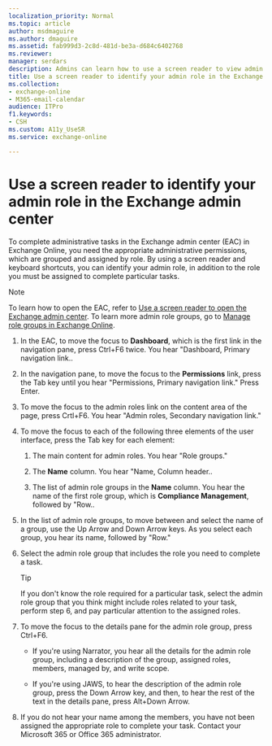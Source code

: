 ```yaml
---
localization_priority: Normal
ms.topic: article
author: msdmaguire
ms.author: dmaguire
ms.assetid: fab999d3-2c8d-481d-be3a-d684c6402768
ms.reviewer: 
manager: serdars
description: Admins can learn how to use a screen reader to view admin role groups in the Exchange admin center (EAC) in Exchange Online.
title: Use a screen reader to identify your admin role in the Exchange admin center
ms.collection: 
- exchange-online
- M365-email-calendar
audience: ITPro
f1.keywords:
- CSH
ms.custom: A11y_UseSR
ms.service: exchange-online

---
```


# Use a screen reader to identify your admin role in the Exchange admin center

To complete administrative tasks in the Exchange admin center (EAC) in Exchange Online, you need the appropriate administrative permissions, which are grouped and assigned by role. By using a screen reader and keyboard shortcuts, you can identify your admin role, in addition to the role you must be assigned to complete particular tasks.

> [!NOTE]
> To learn how to open the EAC, refer to [Use a screen reader to open the Exchange admin center](use-screen-reader-to-open-exchange-admin-center.md). To learn more admin role groups, go to [Manage role groups in Exchange Online](../permissions-exo/role-groups.md).

1. In the EAC, to move the focus to **Dashboard**, which is the first link in the navigation pane, press Ctrl+F6 twice. You hear "Dashboard, Primary navigation link..

2. In the navigation pane, to move the focus to the **Permissions** link, press the Tab key until you hear "Permissions, Primary navigation link." Press Enter.

3. To move the focus to the admin roles link on the content area of the page, press Crtl+F6. You hear "Admin roles, Secondary navigation link."

4. To move the focus to each of the following three elements of the user interface, press the Tab key for each element:

   1. The main content for admin roles. You hear "Role groups."

   2. The **Name** column. You hear "Name, Column header..

   3. The list of admin role groups in the **Name** column. You hear the name of the first role group, which is **Compliance Management**, followed by "Row..

5. In the list of admin role groups, to move between and select the name of a group, use the Up Arrow and Down Arrow keys. As you select each group, you hear its name, followed by "Row."

6. Select the admin role group that includes the role you need to complete a task.

   > [!TIP]
   > If you don't know the role required for a particular task, select the admin role group that you think might include roles related to your task, perform step 6, and pay particular attention to the assigned roles.

7. To move the focus to the details pane for the admin role group, press Ctrl+F6.

   - If you're using Narrator, you hear all the details for the admin role group, including a description of the group, assigned roles, members, managed by, and write scope.

   - If you're using JAWS, to hear the description of the admin role group, press the Down Arrow key, and then, to hear the rest of the text in the details pane, press Alt+Down Arrow.

8. If you do not hear your name among the members, you have not been assigned the appropriate role to complete your task. Contact your Microsoft 365 or Office 365 administrator.
